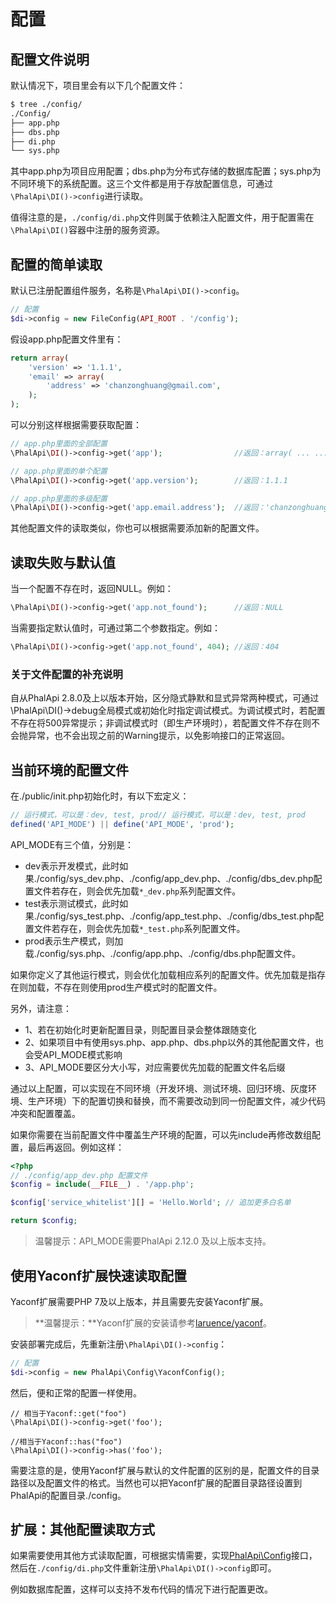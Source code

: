 # 配置

## 配置文件说明

默认情况下，项目里会有以下几个配置文件：  
```bash
$ tree ./config/
./Config/
├── app.php
├── dbs.php
├── di.php
└── sys.php
```
其中app.php为项目应用配置；dbs.php为分布式存储的数据库配置；sys.php为不同环境下的系统配置。这三个文件都是用于存放配置信息，可通过```\PhalApi\DI()->config```进行读取。  

值得注意的是，```./config/di.php```文件则属于依赖注入配置文件，用于配置需在```\PhalApi\DI()```容器中注册的服务资源。

## 配置的简单读取
默认已注册配置组件服务，名称是```\PhalApi\DI()->config```。  
```php
// 配置
$di->config = new FileConfig(API_ROOT . '/config');
```
  
假设app.php配置文件里有：  
```php
return array(
    'version' => '1.1.1',
    'email' => array(
        'address' => 'chanzonghuang@gmail.com',
    );
);
```
  
可以分别这样根据需要获取配置：
```php
// app.php里面的全部配置
\PhalApi\DI()->config->get('app');                //返回：array( ... ... )

// app.php里面的单个配置
\PhalApi\DI()->config->get('app.version');        //返回：1.1.1

// app.php里面的多级配置
\PhalApi\DI()->config->get('app.email.address');  //返回：'chanzonghuang@gmail.com'
```
  
其他配置文件的读取类似，你也可以根据需要添加新的配置文件。  

## 读取失败与默认值

当一个配置不存在时，返回NULL。例如：  
```php
\PhalApi\DI()->config->get('app.not_found');      //返回：NULL
```

当需要指定默认值时，可通过第二个参数指定。例如：  
```php
\PhalApi\DI()->config->get('app.not_found', 404); //返回：404
```

### 关于文件配置的补充说明
自从PhalApi 2.8.0及上以版本开始，区分隐式静默和显式异常两种模式，可通过\PhalApi\DI()->debug全局模式或初始化时指定调试模式。为调试模式时，若配置不存在将500异常提示；非调试模式时（即生产环境时），若配置文件不存在则不会抛异常，也不会出现之前的Warning提示，以免影响接口的正常返回。

## 当前环境的配置文件

在./public/init.php初始化时，有以下宏定义： 
```php
// 运行模式，可以是：dev, test, prod// 运行模式，可以是：dev, test, prod
defined('API_MODE') || define('API_MODE', 'prod');
```

API_MODE有三个值，分别是：
 + dev表示开发模式，此时如果./config/sys_dev.php、./config/app_dev.php、./config/dbs_dev.php配置文件若存在，则会优先加载```*_dev.php```系列配置文件。
 + test表示测试模式，此时如果./config/sys_test.php、./config/app_test.php、./config/dbs_test.php配置文件若存在，则会优先加载```*_test.php```系列配置文件。
 + prod表示生产模式，则加载./config/sys.php、./config/app.php、./config/dbs.php配置文件。

如果你定义了其他运行模式，则会优化加载相应系列的配置文件。优先加载是指存在则加载，不存在则使用prod生产模式时的配置文件。  

另外，请注意：  
 + 1、若在初始化时更新配置目录，则配置目录会整体跟随变化
 + 2、如果项目中有使用sys.php、app.php、dbs.php以外的其他配置文件，也会受API_MODE模式影响
 + 3、API_MODE要区分大小写，对应需要优先加载的配置文件名后缀

通过以上配置，可以实现在不同环境（开发环境、测试环境、回归环境、灰度环境、生产环境）下的配置切换和替换，而不需要改动到同一份配置文件，减少代码冲突和配置覆盖。

如果你需要在当前配置文件中覆盖生产环境的配置，可以先include再修改数组配置，最后再返回。例如这样：  
```php
<?php
// ./config/app_dev.php 配置文件
$config = include(__FILE__) . '/app.php';

$config['service_whitelist'][] = 'Hello.World'; // 追加更多白名单

return $config;
```

> 温馨提示：API_MODE需要PhalApi 2.12.0 及以上版本支持。  

## 使用Yaconf扩展快速读取配置

Yaconf扩展需要PHP 7及以上版本，并且需要先安装Yaconf扩展。
> **温馨提示：**Yaconf扩展的安装请参考[laruence/yaconf](https://github.com/laruence/yaconf)。  
  
安装部署完成后，先重新注册```\PhalApi\DI()->config```：
```php
// 配置
$di->config = new PhalApi\Config\YaconfConfig();
```

然后，便和正常的配置一样使用。
```
// 相当于Yaconf::get("foo")
\PhalApi\DI()->config->get('foo');

//相当于Yaconf::has("foo")
\PhalApi\DI()->config->has('foo'); 
```
  
需要注意的是，使用Yaconf扩展与默认的文件配置的区别的是，配置文件的目录路径以及配置文件的格式。当然也可以把Yaconf扩展的配置目录路径设置到PhalApi的配置目录./config。  

## 扩展：其他配置读取方式

如果需要使用其他方式读取配置，可根据实情需要，实现[PhalApi\Config](https://github.com/phalapi/kernal/blob/master/src/Config.php)接口，然后在```./config/di.php```文件重新注册```\PhalApi\DI()->config```即可。  

例如数据库配置，这样可以支持不发布代码的情况下进行配置更改。  
